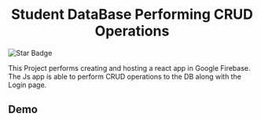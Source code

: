 <h1 align="center"> Student DataBase Performing CRUD Operations </h1>
<img src="https://img.shields.io/static/v1?label=%F0%9F%8C%9F&message=If%20Useful&style=style=flat&color=BC4E99" alt="Star Badge"/>

<p>This Project performs creating and hosting a react app in Google Firebase. The Js app is able to perform CRUD operations to the DB along with the Login page.

## Demo


